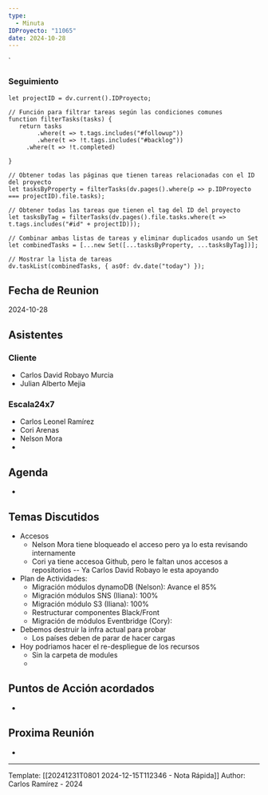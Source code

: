 ```yaml
---
type:
  - Minuta
IDProyecto: "11065"
date: 2024-10-28
---
```

`

### Seguimiento

```dataviewjs
let projectID = dv.current().IDProyecto;

// Función para filtrar tareas según las condiciones comunes
function filterTasks(tasks) {
   return tasks
        .where(t => t.tags.includes("#followup"))
        .where(t => !t.tags.includes("#backlog"))
     .where(t => !t.completed)
        
}

// Obtener todas las páginas que tienen tareas relacionadas con el ID del proyecto
let tasksByProperty = filterTasks(dv.pages().where(p => p.IDProyecto === projectID).file.tasks);

// Obtener todas las tareas que tienen el tag del ID del proyecto
let tasksByTag = filterTasks(dv.pages().file.tasks.where(t => t.tags.includes("#id" + projectID)));

// Combinar ambas listas de tareas y eliminar duplicados usando un Set
let combinedTasks = [...new Set([...tasksByProperty, ...tasksByTag])];

// Mostrar la lista de tareas
dv.taskList(combinedTasks, { asOf: dv.date("today") });
 ```
## Fecha de Reunion
2024-10-28

## Asistentes

### Cliente
* Carlos David Robayo Murcia
* Julian Alberto Mejia
### Escala24x7
- Carlos Leonel Ramírez
-  Cori Arenas
- Nelson Mora
- 

## Agenda
* 
## Temas Discutidos
*  Accesos
	* Nelson Mora tiene bloqueado el acceso pero ya lo esta revisando internamente
	* Cori ya tiene accesoa Github, pero le faltan unos accesos a repositorios -- Ya Carlos David Robayo le esta apoyando
* Plan de Actividades:
	* Migración módulos dynamoDB (Nelson): Avance el 85% 
	* Migración módulos SNS (Iliana):  100%
	* Migración módulo S3 (Iliana): 100%
	* Restructurar componentes Black/Front
	* Migración de módulos Eventbridge (Cory): 
* Debemos destruir la infra actual para probar
	* Los países deben de parar de hacer cargas
* Hoy podriamos hacer el re-despliegue de los recursos
	* Sin la carpeta de modules
	* 

## Puntos de Acción acordados
- 

## Proxima Reunión
*   

---
Template: [[20241231T0801 2024-12-15T112346 - Nota Rápida]]
Author: Carlos Ramírez - 2024
